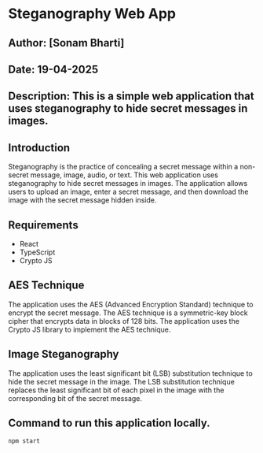 # Steganography Web App
## Author: [Sonam Bharti]
## Date: 19-04-2025
## Description: This is a simple web application that uses steganography to hide secret messages in images.

## Introduction
Steganography is the practice of concealing a secret message within a non-secret message, image,
audio, or text. This web application uses steganography to hide secret messages in images.
The application allows users to upload an image, enter a secret message, and then download the
image with the secret message hidden inside.

## Requirements
- React
- TypeScript
- Crypto JS

## AES Technique
The application uses the AES (Advanced Encryption Standard) technique to encrypt the secret message.
The AES technique is a symmetric-key block cipher that encrypts data in blocks of 128 bits.
The application uses the Crypto JS library to implement the AES technique.


## Image Steganography
The application uses the least significant bit (LSB) substitution technique to hide the secret message in the
image. The LSB substitution technique replaces the least significant bit of each pixel in the image with the
corresponding bit of the secret message.

## Command to run this application locally.
`npm start`


